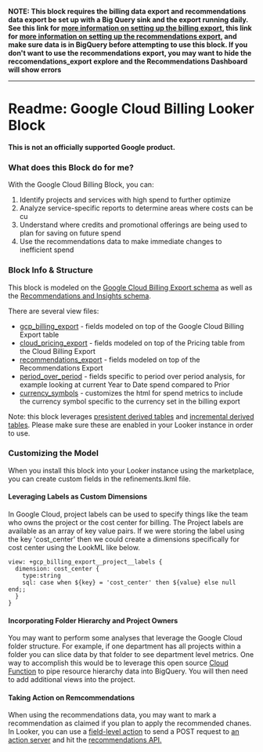 **NOTE: This block requires the billing data export and recommendations data export be set up with a Big Query sink and the export running daily. See this link for [more information on setting up the billing export](https://cloud.google.com/billing/docs/how-to/export-data-bigquery), this link for [more information on setting up the recommendations export](https://cloud.google.com/recommender/docs/bq-export/export-recommendations-to-bq#creating_a_data_transfer_for_recommendations), and make sure data is in BigQuery before attempting to use this block. If you don't want to use the recommendations export, you may want to hide the reccomendations_export explore and the Recommendations Dashboard will show errors**

___
# Readme: Google Cloud Billing Looker Block
**This is not an officially supported Google product.**

### What does this Block do for me?

With the Google Cloud Billing Block, you can:

1. Identify projects and services with high spend to further optimize
2. Analyze service-specific reports to determine areas where costs can be cu
3. Understand where credits and promotional offerings are being used to plan for saving on future spend
4. Use the recommendations data to make immediate changes to inefficient spend

### Block Info & Structure

This block is modeled on the [Google Cloud Billing Export schema](https://cloud.google.com/billing/docs/how-to/export-data-bigquery#data-tables) as well as the [Recommendations and Insights schema](https://cloud.google.com/recommender/docs/bq-export/export-recommendations-to-bq#example_queries).

There are several view files:
- [gcp_billing_export](/views/gcp_billing_export.view.lkml) - fields modeled on top of the Google Cloud Billing Export table
- [cloud_pricing_export](/views/cloud_pricing_export.view.lkml) - fields modeled on top of the Pricing table from the Cloud Billing Export
- [recommendations_export](/views/recommendations_export.view.lkml) - fields modeled on top of the Recommendations Export
- [period_over_period](/views/period_over_period.view.lkml) - fields specific to period over period analysis, for example looking at current Year to Date spend compared to Prior
- [currency_symbols](/views/currency_symbols.view.lkml) - customizes the html for spend metrics to include the currency symbol specific to the currency set in the billing export

Note: this block leverages [presistent derived tables](https://docs.looker.com/data-modeling/learning-lookml/derived-tables#temporary_and_persistent_derived_tables) and [incremental derived tables](https://docs.looker.com/data-modeling/learning-lookml/derived-tables#incrementally_building_pdts). Please make sure these are enabled in your Looker instance in order to use.

### Customizing the Model

When you install this block into your Looker instance using the marketplace, you can create custom fields in the refinements.lkml file.

#### Leveraging Labels as Custom Dimensions

In Google Cloud, project labels can be used to specify things like the team who owns the project or the cost center for billing. The Project labels are available as an array of key value pairs. If we were storing the label using the key 'cost_center' then we could create a dimensions specifically for cost center using the LookML like below.

```
view: +gcp_billing_export__project__labels {
  dimension: cost_center {
    type:string
    sql: case when ${key} = 'cost_center' then ${value} else null end;;
  }
}
```

#### Incorporating Folder Hierarchy and Project Owners

You may want to perform some analyses that leverage the Google Cloud folder structure. For example, if one department has all projects within a folder you can slice data by that folder to see department level metrics. One way to accomplish this would be to leverage this open source [Cloud Function](https://github.com/pmenglund/folder-lookup) to pipe resource hierarchy data into BigQuery. You will then need to add additional views into the project.

#### Taking Action on Remcommendations

When using the recommendations data, you may want to mark a recommendation as claimed if you plan to apply the recommended chanes. In Looker, you can use a [field-level action](https://docs.looker.com/reference/field-params/action) to send a POST request to [an action server](https://docs.looker.com/sharing-and-publishing/action-hub#building_a_custom_action) and hit the [recommendations API.](https://cloud.google.com/recommender/docs/using-api#mark_a_recommendation_as_claimed)
